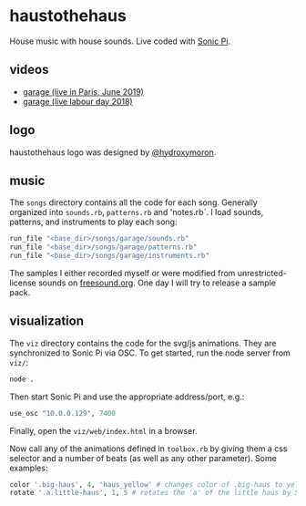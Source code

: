 # haustothehaus
House music with house sounds. Live coded with [Sonic Pi](https://sonic-pi.net/).

## videos
* [garage (live in Paris, June 2019)](https://youtu.be/KhOGhzWaOqc)
* [garage (live labour day 2018)](https://youtu.be/KhOGhzWaOqc)

## logo
haustothehaus logo was designed by [@hydroxymoron](https://github.com/hydroxymoron).

## music
The `songs` directory contains all the code for each song. Generally organized into `sounds.rb`, `patterns.rb` and 'notes.rb`. I load sounds, patterns, and instruments to play each song:

``` ruby
run_file "<base_dir>/songs/garage/sounds.rb"
run_file "<base_dir>/songs/garage/patterns.rb"
run_file "<base_dir>/songs/garage/instruments.rb"
```

The samples I either recorded myself or were modified from unrestricted-license sounds on [freesound.org](www.freesound.org). One day I will try to release a sample pack.

## visualization

The `viz` directory contains the code for the svg/js animations. They are synchronized to Sonic Pi via OSC. To get started, run the node server from `viz/`:

``` bash
node .
```

Then start Sonic Pi and use the appropriate address/port, e.g.:

``` ruby
use_osc "10.0.0.129", 7400
```

Finally, open the `viz/web/index.html` in a browser.

Now call any of the animations defined in `toolbox.rb` by giving them a css selector and a number of beats (as well as any other parameter). Some examples:

``` ruby
color '.big-haus', 4, 'haus_yellow' # changes color of .big-haus to yellow in 4 beats
rotate '.a.little-haus', 1, 5 # rotates the 'a' of the little haus by 5 degrees in 1 beat
```
